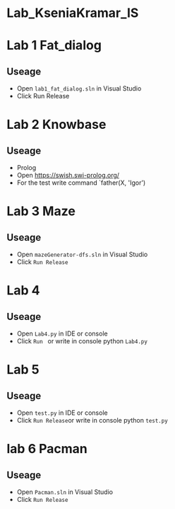# Lab_KseniaKramar_IS

# Lab 1 Fat_dialog

## <a name="Usage">Useage</a>
* Open `lab1_fat_dialog.sln` in Visual Studio
* Click Run Release

# Lab 2 Knowbase

## <a name="Usage">Useage</a>
* Prolog
* Open https://swish.swi-prolog.org/
* For the test write command  `father(X, 'Igor')

# Lab 3 Maze

## <a name="Usage">Useage</a>
* Open `mazeGenerator-dfs.sln` in Visual Studio
* Click `Run Release`

# Lab 4 

## <a name="Usage">Useage</a>
* Open `Lab4.py` in IDE or console
* Click `Run ` or write in console python `Lab4.py`

# Lab 5 

## <a name="Usage">Useage</a>
* Open `test.py` in IDE or console
* Click `Run Release`or write in console python `test.py`

# lab 6 Pacman

## <a name="Usage">Useage</a>
* Open `Pacman.sln` in Visual Studio
* Click `Run Release`

